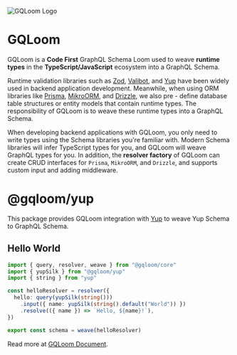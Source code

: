 ![GQLoom Logo](https://github.com/modevol-com/gqloom/blob/main/gqloom.svg?raw=true)

# GQLoom

GQLoom is a **Code First** GraphQL Schema Loom used to weave **runtime types** in the **TypeScript/JavaScript** ecosystem into a GraphQL Schema.

Runtime validation libraries such as [Zod](https://zod.dev/), [Valibot](https://valibot.dev/), and [Yup](https://github.com/jquense/yup) have been widely used in backend application development. Meanwhile, when using ORM libraries like [Prisma](https://www.prisma.io/), [MikroORM](https://mikro-orm.io/), and [Drizzle](https://orm.drizzle.team/), we also pre - define database table structures or entity models that contain runtime types.
The responsibility of GQLoom is to weave these runtime types into a GraphQL Schema.

When developing backend applications with GQLoom, you only need to write types using the Schema libraries you're familiar with. Modern Schema libraries will infer TypeScript types for you, and GQLoom will weave GraphQL types for you.
In addition, the **resolver factory** of GQLoom can create CRUD interfaces for `Prisma`, `MikroORM`, and `Drizzle`, and supports custom input and adding middleware.

# @gqloom/yup

This package provides GQLoom integration with [Yup](https://github.com/jquense/yup) to weave Yup Schema to GraphQL Schema.

## Hello World

```ts
import { query, resolver, weave } from "@gqloom/core"
import { yupSilk } from "@gqloom/yup"
import { string } from "yup"

const helloResolver = resolver({
  hello: query(yupSilk(string()))
    .input({ name: yupSilk(string().default("World")) })
    .resolve(({ name }) => `Hello, ${name}!`),
})

export const schema = weave(helloResolver)
```

Read more at [GQLoom Document](https://gqloom.devschema/yup).
